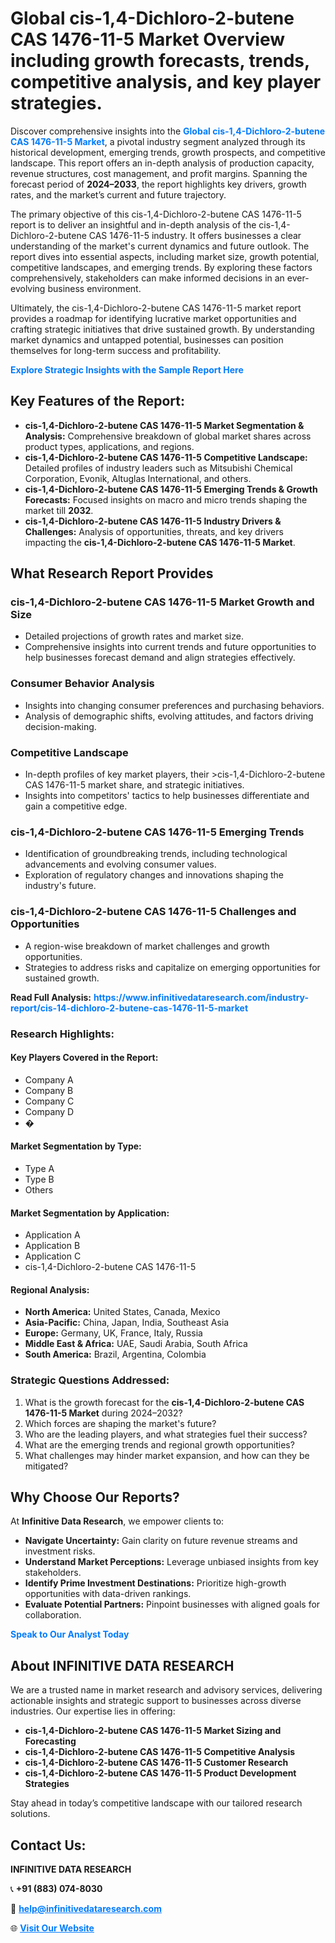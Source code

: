 <h1>Global cis-1,4-Dichloro-2-butene CAS 1476-11-5 Market Overview including growth forecasts, trends, competitive analysis, and key player strategies.</h1>
<p>
Discover comprehensive insights into the 
<a href="https://www.infinitivedataresearch.com/industry-report/cis-14-dichloro-2-butene-cas-1476-11-5-market" rel="dofollow" style="color: #007BFF; text-decoration: none;"><strong>Global cis-1,4-Dichloro-2-butene CAS 1476-11-5 Market</strong></a>, a pivotal industry segment analyzed through its historical development, emerging trends, growth prospects, and competitive landscape. This report offers an in-depth analysis of production capacity, revenue structures, cost management, and profit margins. Spanning the forecast period of <strong>2024–2033</strong>, the report highlights key drivers, growth rates, and the market’s current and future trajectory.
</p>
<p>
The primary objective of this cis-1,4-Dichloro-2-butene CAS 1476-11-5 report is to deliver an insightful and in-depth analysis of the cis-1,4-Dichloro-2-butene CAS 1476-11-5 industry. It offers businesses a clear understanding of the market's current dynamics and future outlook. The report dives into essential aspects, including market size, growth potential, competitive landscapes, and emerging trends. By exploring these factors comprehensively, stakeholders can make informed decisions in an ever-evolving business environment.
</p>
<p>
Ultimately, the cis-1,4-Dichloro-2-butene CAS 1476-11-5 market report provides a roadmap for identifying lucrative market opportunities and crafting strategic initiatives that drive sustained growth. By understanding market dynamics and untapped potential, businesses can position themselves for long-term success and profitability.
</p>
<p>
<a href="https://www.infinitivedataresearch.com/request-sample/reportId=112390" style="color: #007BFF; text-decoration: none;"><strong>Explore Strategic Insights with the Sample Report Here</strong></a>
</p>

<h2>Key Features of the Report:</h2>
<ul>
<li><strong>cis-1,4-Dichloro-2-butene CAS 1476-11-5 Market Segmentation & Analysis:</strong> Comprehensive breakdown of global market shares across product types, applications, and regions.</li>
<li><strong>cis-1,4-Dichloro-2-butene CAS 1476-11-5 Competitive Landscape:</strong> Detailed profiles of industry leaders such as Mitsubishi Chemical Corporation, Evonik, Altuglas International, and others.</li>
<li><strong>cis-1,4-Dichloro-2-butene CAS 1476-11-5 Emerging Trends & Growth Forecasts:</strong> Focused insights on macro and micro trends shaping the market till <strong>2032</strong>.</li>
<li><strong>cis-1,4-Dichloro-2-butene CAS 1476-11-5 Industry Drivers & Challenges:</strong> Analysis of opportunities, threats, and key drivers impacting the <strong>cis-1,4-Dichloro-2-butene CAS 1476-11-5 Market</strong>.</li>
</ul>

<h2>What Research Report Provides</h2>
<h3>cis-1,4-Dichloro-2-butene CAS 1476-11-5 Market Growth and Size</h3>
<ul>
<li>Detailed projections of growth rates and market size.</li>
<li>Comprehensive insights into current trends and future opportunities to help businesses forecast demand and align strategies effectively.</li>
</ul>

<h3>Consumer Behavior Analysis</h3>
<ul>
<li>Insights into changing consumer preferences and purchasing behaviors.</li>
<li>Analysis of demographic shifts, evolving attitudes, and factors driving decision-making.</li>
</ul>

<h3>Competitive Landscape</h3>
<ul>
<li>In-depth profiles of key market players, their >cis-1,4-Dichloro-2-butene CAS 1476-11-5 market share, and strategic initiatives.</li>
<li>Insights into competitors' tactics to help businesses differentiate and gain a competitive edge.</li>
</ul>

<h3>cis-1,4-Dichloro-2-butene CAS 1476-11-5 Emerging Trends</h3>
<ul>
<li>Identification of groundbreaking trends, including technological advancements and evolving consumer values.</li>
<li>Exploration of regulatory changes and innovations shaping the industry's future.</li>
</ul>

<h3>cis-1,4-Dichloro-2-butene CAS 1476-11-5 Challenges and Opportunities</h3>
<ul>
<li>A region-wise breakdown of market challenges and growth opportunities.</li>
<li>Strategies to address risks and capitalize on emerging opportunities for sustained growth.</li>
</ul>
<p><strong>Read Full Analysis:</strong> <a href="https://www.infinitivedataresearch.com/industry-report/cis-14-dichloro-2-butene-cas-1476-11-5-market" rel="dofollow" style="color: #007BFF; text-decoration: none;"><strong>https://www.infinitivedataresearch.com/industry-report/cis-14-dichloro-2-butene-cas-1476-11-5-market</strong></a></p>
<h3>Research Highlights:</h3>
<h4>Key Players Covered in the Report:</h4>
<ul><li>Company A</li><li>Company B</li><li>Company C</li><li>Company D</li><li>�</li></ul>
<h4>Market Segmentation by Type:</h4>
<ul><li>Type A</li><li>Type B</li><li>Others</li></ul>
<h4>Market Segmentation by Application:</h4>
<ul><li>Application A</li><li>Application B</li><li>Application C</li><li>cis-1,4-Dichloro-2-butene CAS 1476-11-5</li></ul>

<h4>Regional Analysis:</h4>
<ul>
<li><strong>North America:</strong> United States, Canada, Mexico</li>
<li><strong>Asia-Pacific:</strong> China, Japan, India, Southeast Asia</li>
<li><strong>Europe:</strong> Germany, UK, France, Italy, Russia</li>
<li><strong>Middle East & Africa:</strong> UAE, Saudi Arabia, South Africa</li>
<li><strong>South America:</strong> Brazil, Argentina, Colombia</li>
</ul>

<h3>Strategic Questions Addressed:</h3>
<ol>
<li>What is the growth forecast for the <strong>cis-1,4-Dichloro-2-butene CAS 1476-11-5 Market</strong> during 2024–2032?</li>
<li>Which forces are shaping the market's future?</li>
<li>Who are the leading players, and what strategies fuel their success?</li>
<li>What are the emerging trends and regional growth opportunities?</li>
<li>What challenges may hinder market expansion, and how can they be mitigated?</li>
</ol>

<h2>Why Choose Our Reports?</h2>
<p>At <strong>Infinitive Data Research</strong>, we empower clients to:</p>
<ul>
<li><strong>Navigate Uncertainty:</strong> Gain clarity on future revenue streams and investment risks.</li>
<li><strong>Understand Market Perceptions:</strong> Leverage unbiased insights from key stakeholders.</li>
<li><strong>Identify Prime Investment Destinations:</strong> Prioritize high-growth opportunities with data-driven rankings.</li>
<li><strong>Evaluate Potential Partners:</strong> Pinpoint businesses with aligned goals for collaboration.</li>
</ul>
<p><a href="https://www.infinitivedataresearch.com/industry-report/cis-14-dichloro-2-butene-cas-1476-11-5-market" rel="dofollow" style="color: #007BFF; text-decoration: none;"><strong>Speak to Our Analyst Today</strong></a></p>

<h2>About INFINITIVE DATA RESEARCH</h2>
<p>We are a trusted name in market research and advisory services, delivering actionable insights and strategic support to businesses across diverse industries. Our expertise lies in offering:</p>
<ul>
<li><strong>cis-1,4-Dichloro-2-butene CAS 1476-11-5 Market Sizing and Forecasting</strong></li>
<li><strong>cis-1,4-Dichloro-2-butene CAS 1476-11-5 Competitive Analysis</strong></li>
<li><strong>cis-1,4-Dichloro-2-butene CAS 1476-11-5 Customer Research</strong></li>
<li><strong>cis-1,4-Dichloro-2-butene CAS 1476-11-5 Product Development Strategies</strong></li>
</ul>
<p>Stay ahead in today’s competitive landscape with our tailored research solutions.</p>

<h2>Contact Us:</h2>
<p><strong>INFINITIVE DATA RESEARCH</strong></p>
<p>📞 <strong>+91 (883) 074-8030</strong></p>
<p>📧 <strong><a href="mailto:help@infinitivedataresearch.com" style="color: #007BFF;">help@infinitivedataresearch.com</a></strong></p>
<p>🌐 <strong><a href="https://www.infinitivedataresearch.com" rel="dofollow" style="color: #007BFF;">Visit Our Website</a></strong></p>